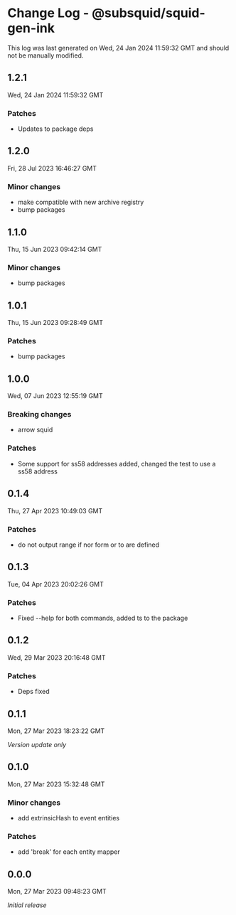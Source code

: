 # Change Log - @subsquid/squid-gen-ink

This log was last generated on Wed, 24 Jan 2024 11:59:32 GMT and should not be manually modified.

## 1.2.1
Wed, 24 Jan 2024 11:59:32 GMT

### Patches

- Updates to package deps

## 1.2.0
Fri, 28 Jul 2023 16:46:27 GMT

### Minor changes

- make compatible with new archive registry
- bump packages

## 1.1.0
Thu, 15 Jun 2023 09:42:14 GMT

### Minor changes

- bump packages

## 1.0.1
Thu, 15 Jun 2023 09:28:49 GMT

### Patches

- bump packages

## 1.0.0
Wed, 07 Jun 2023 12:55:19 GMT

### Breaking changes

- arrow squid

### Patches

- Some support for ss58 addresses added, changed the test to use a ss58 address

## 0.1.4
Thu, 27 Apr 2023 10:49:03 GMT

### Patches

- do not output range if nor form or to are defined

## 0.1.3
Tue, 04 Apr 2023 20:02:26 GMT

### Patches

- Fixed --help for both commands, added ts to the package

## 0.1.2
Wed, 29 Mar 2023 20:16:48 GMT

### Patches

- Deps fixed

## 0.1.1
Mon, 27 Mar 2023 18:23:22 GMT

_Version update only_

## 0.1.0
Mon, 27 Mar 2023 15:32:48 GMT

### Minor changes

- add extrinsicHash to event entities

### Patches

- add 'break' for each entity mapper

## 0.0.0
Mon, 27 Mar 2023 09:48:23 GMT

_Initial release_

